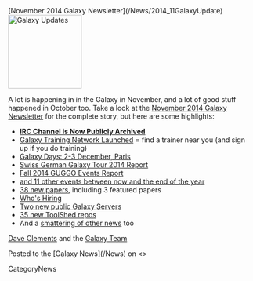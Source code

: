 <div class='newsItemHeader'>[November 2014 Galaxy Newsletter](/News/2014_11GalaxyUpdate)</div>

<div class='right'>
<a href='/GalaxyUpdates/2014_11.md'><img src='/Images/Logos/GalaxyUpdate200.png' alt='Galaxy Updates' width=150 /></a>
</div>

A lot is happening in in the Galaxy in November, and a lot of good stuff happened in October too.  Take a look at the [November 2014 Galaxy Newsletter](/GalaxyUpdates/2014_11) for the complete story, but here are some highlights:

* **[IRC Channel is Now Publicly Archived](/GalaxyUpdates/2014_11.md#irc-channel-is-now-publicly-archived)**
* [Galaxy Training Network Launched](/GalaxyUpdates/2014_11.md#galaxy-training-network) = find a trainer near you (and sign up if you do training)
* [Galaxy Days: 2-3 December, Paris](/GalaxyUpdates/2014_11.md#galaxy-days-2-3-december-paris)
* [Swiss German Galaxy Tour 2014 Report](/GalaxyUpdates/2014_11.md#swiss-german-galaxy-tour-2014-report)
* [Fall 2014 GUGGO Events Report](/GalaxyUpdates/2014_11.md#fall-2014-guggo-events-report)
* [and 11 other events between now and the end of the year](/GalaxyUpdates/2014_11.md#other-events)
* [38 new papers](/GalaxyUpdates/2014_11.md#new-papers), including 3 featured papers
* [Who's Hiring](/GalaxyUpdates/2014_11.md#whos-hiring)
* [Two new public Galaxy Servers](/GalaxyUpdates/2014_11.md#new-public-servers)
* [35 new ToolShed repos](/GalaxyUpdates/2014_11.md#toolshed-contributions)
* And a [smattering of other news](/GalaxyUpdates/2014_11.md#other-news) too

[Dave Clements](/DaveClements) and the [Galaxy Team](/GalaxyTeam)

<div class='newsItemFooter'>Posted to the [Galaxy News](/News) on <<Date(2014-11-03T16:51:18Z)>> </div>

CategoryNews

